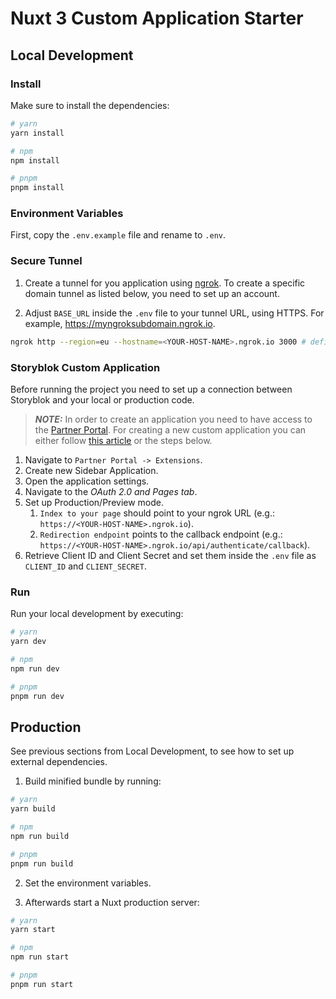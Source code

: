 # Nuxt 3 Custom Application Starter

## Local Development

### Install

 Make sure to install the dependencies:

```bash
# yarn
yarn install

# npm
npm install

# pnpm
pnpm install
```
### Environment Variables

First, copy the `.env.example` file and rename to `.env`.


### Secure Tunnel

1. Create a tunnel for you application using [ngrok](https://ngrok.com/). To create a specific domain tunnel as listed below, you need to set up an account.

2. Adjust `BASE_URL`
   inside the `.env` file to your tunnel URL, using HTTPS. For example, https://myngroksubdomain.ngrok.io.

```bash
ngrok http --region=eu --hostname=<YOUR-HOST-NAME>.ngrok.io 3000 # define region and your hostname domain and use the port your application is running on
```

### Storyblok Custom Application
Before running the project you need to set up a connection between Storyblok and your local or production code.

> **_NOTE:_** In order to create an application you need to have access to the [Partner Portal](https://app.storyblok.com/#/partner/home).
For creating a new custom application you can either follow [this article](https://www.storyblok.com/docs/plugins/custom-application#getting-started) or the steps below.
1. Navigate to `Partner Portal -> Extensions`.
2. Create new Sidebar Application.
3. Open the application settings.
4. Navigate to the _OAuth 2.0 and Pages tab_.
5. Set up Production/Preview mode.
    1. `Index to your page` should point to your ngrok URL (e.g.: `https://<YOUR-HOST-NAME>.ngrok.io`).
    2. `Redirection endpoint` points to the callback endpoint (e.g.: `https://<YOUR-HOST-NAME>.ngrok.io/api/authenticate/callback`).
6. Retrieve Client ID and Client Secret and set them inside the `.env` file as `CLIENT_ID` and `CLIENT_SECRET`.

### Run
Run your local development by executing:

```bash 
# yarn
yarn dev

# npm
npm run dev

# pnpm
pnpm run dev
```



## Production
See previous sections from Local Development, to see how to set up external dependencies.

1. Build minified bundle by running:
```bash
# yarn
yarn build

# npm
npm run build

# pnpm
pnpm run build
```
2. Set the environment variables.

3. Afterwards start a Nuxt production server:
```bash
# yarn
yarn start

# npm
npm run start

# pnpm
pnpm run start
```
